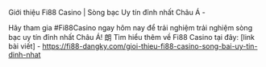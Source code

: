 Giới thiệu Fi88 Casino | Sòng bạc Uy tín đỉnh nhất Châu Á - 

Hãy tham gia #Fi88Casino ngay hôm nay để trải nghiệm trải nghiệm sòng bạc uy tín đỉnh nhất Châu Á! 朗 Tìm hiểu thêm về Fi88 Casino tại đây: [link bài viết] - https://fi88-dangky.com/gioi-thieu-fi88-casino-song-bai-uy-tin-dinh-nhat
